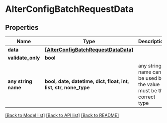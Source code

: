 # AlterConfigBatchRequestData


## Properties
Name | Type | Description | Notes
------------ | ------------- | ------------- | -------------
**data** | [**[AlterConfigBatchRequestDataData]**](AlterConfigBatchRequestDataData.md) |  | 
**validate_only** | **bool** |  | [optional] 
**any string name** | **bool, date, datetime, dict, float, int, list, str, none_type** | any string name can be used but the value must be the correct type | [optional]

[[Back to Model list]](../README.md#documentation-for-models) [[Back to API list]](../README.md#documentation-for-api-endpoints) [[Back to README]](../README.md)


